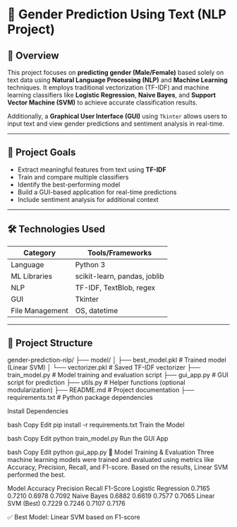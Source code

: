 # 🧠 Gender Prediction Using Text (NLP Project)

## 📌 Overview

This project focuses on **predicting gender (Male/Female)** based solely on text data using **Natural Language Processing (NLP)** and **Machine Learning** techniques. It employs traditional vectorization (TF-IDF) and machine learning classifiers like **Logistic Regression**, **Naive Bayes**, and **Support Vector Machine (SVM)** to achieve accurate classification results.

Additionally, a **Graphical User Interface (GUI)** using `Tkinter` allows users to input text and view gender predictions and sentiment analysis in real-time.

---

## 🎯 Project Goals

- Extract meaningful features from text using **TF-IDF**
- Train and compare multiple classifiers
- Identify the best-performing model
- Build a GUI-based application for real-time predictions
- Include sentiment analysis for additional context

---

## 🛠 Technologies Used

| Category         | Tools/Frameworks                  |
|------------------|-----------------------------------|
| Language         | Python 3                          |
| ML Libraries     | scikit-learn, pandas, joblib      |
| NLP              | TF-IDF, TextBlob, regex           |
| GUI              | Tkinter                           |
| File Management  | OS, datetime                      |

---

## 📂 Project Structure

gender-prediction-nlp/
├── model/
│ ├── best_model.pkl # Trained model (Linear SVM)
│ └── vectorizer.pkl # Saved TF-IDF vectorizer
├── train_model.py # Model training and evaluation script
├── gui_app.py # GUI script for prediction
├── utils.py # Helper functions (optional modularization)
├── README.md # Project documentation
├── requirements.txt # Python package dependencies

Install Dependencies

bash
Copy
Edit
pip install -r requirements.txt
Train the Model

bash
Copy
Edit
python train_model.py
Run the GUI App

bash
Copy
Edit
python gui_app.py
🧪 Model Training & Evaluation
Three machine learning models were trained and evaluated using metrics like Accuracy, Precision, Recall, and F1-score. Based on the results, Linear SVM performed the best.

Model	Accuracy	Precision	Recall	F1-Score
Logistic Regression	0.7165	0.7210	0.6978	0.7092
Naive Bayes	0.6882	0.6619	0.7577	0.7065
Linear SVM (Best)	0.7229	0.7246	0.7107	0.7176

✅ Best Model: Linear SVM based on F1-score

